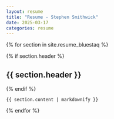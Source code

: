 ```yaml
---
layout: resume
title: "Resume - Stephen Smithwick"
date: 2025-03-17
categories: resume
---
```


{% for section in site.resume_bluestaq %}
<section {% if section.class %} class="{{ section.class }}" {% endif %}>
    {% if section.header %}
        <h2>{{ section.header }}</h2>
    {% endif %}

    {{ section.content | markdownify }}
</section>
{% endfor %}

